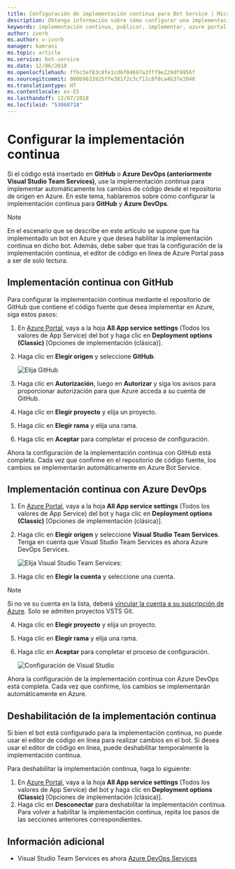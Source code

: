 ```yaml
---
title: Configuración de implementación continua para Bot Service | Microsoft Docs
description: Obtenga información sobre cómo configurar una implementación continua desde el control de código fuente para una instancia de Bot Service.
keywords: implementación continua, publicar, implementar, azure portal
author: ivorb
ms.author: v-ivorb
manager: kamrani
ms.topic: article
ms.service: bot-service
ms.date: 12/06/2018
ms.openlocfilehash: ffbc3ef83c8fe1cd6f04697a3fff9e229df9956f
ms.sourcegitcommit: 080b9633925ffe381f2c3cf11c8f8ca4b37e2046
ms.translationtype: HT
ms.contentlocale: es-ES
ms.lasthandoff: 12/07/2018
ms.locfileid: "53068718"
---
```

# <a name="set-up-continuous-deployment"></a>Configurar la implementación continua
Si el código está insertado en **GitHub** o **Azure DevOps (anteriormente Visual Studio Team Services)**, use la implementación continua para implementar automáticamente los cambios de código desde el repositorio de origen en Azure. En este tema, hablaremos sobre cómo configurar la implementación continua para **GitHub** y **Azure DevOps**.

> [!NOTE]
> En el escenario que se describe en este artículo se supone que ha implementado un bot en Azure y que desea habilitar la implementación continua en dicho bot. Además, debe saber que tras la configuración de la implementación continua, el editor de código en línea de Azure Portal pasa a ser de solo lectura.

## <a name="continuous-deployment-using-github"></a>Implementación continua con GitHub

Para configurar la implementación continua mediante el repositorio de GitHub que contiene el código fuente que desea implementar en Azure, siga estos pasos:

1. En [Azure Portal](https://portal.azure.com), vaya a la hoja **All App service settings** (Todos los valores de App Service) del bot y haga clic en **Deployment options (Classic)** [Opciones de implementación (clásica)]. 

1. Haga clic en **Elegir origen** y seleccione **GitHub**.

   ![Elija GitHub](~/media/azure-bot-build/continuous-deployment-setup-github.png)

1. Haga clic en **Autorización**, luego en **Autorizar** y siga los avisos para proporcionar autorización para que Azure acceda a su cuenta de GitHub.

1. Haga clic en **Elegir proyecto** y elija un proyecto.

1. Haga clic en **Elegir rama** y elija una rama.

1. Haga clic en **Aceptar** para completar el proceso de configuración.

Ahora la configuración de la implementación continua con GitHub está completa. Cada vez que confirme en el repositorio de código fuente, los cambios se implementarán automáticamente en Azure Bot Service.

## <a name="continuous-deployment-using-azure-devops"></a>Implementación continua con Azure DevOps

1. En [Azure Portal](https://portal.azure.com), vaya a la hoja **All App service settings** (Todos los valores de App Service) del bot y haga clic en **Deployment options (Classic)** [Opciones de implementación (clásica)]. 
2. Haga clic en **Elegir origen** y seleccione **Visual Studio Team Services**. Tenga en cuenta que Visual Studio Team Services es ahora Azure DevOps Services.

   ![Elija Visual Studio Team Services:](~/media/azure-bot-build/continuous-deployment-setup-vs.png)

3. Haga clic en **Elegir la cuenta** y seleccione una cuenta.

> [!NOTE]
> Si no ve su cuenta en la lista, deberá [vincular la cuenta a su suscripción de Azure](https://docs.microsoft.com/en-us/azure/devops/organizations/accounts/connect-organization-to-azure-ad?view=vsts&tabs=new-nav). Solo se admiten proyectos VSTS Git.

4. Haga clic en **Elegir proyecto** y elija un proyecto.
5. Haga clic en **Elegir rama** y elija una rama.
6. Haga clic en **Aceptar** para completar el proceso de configuración.

   ![Configuración de Visual Studio](~/media/azure-bot-build/continuous-deployment-setup-vs-configuration.png)

Ahora la configuración de la implementación continua con Azure DevOps está completa. Cada vez que confirme, los cambios se implementarán automáticamente en Azure.

## <a name="disable-continuous-deployment"></a>Deshabilitación de la implementación continua

Si bien el bot está configurado para la implementación continua, no puede usar el editor de código en línea para realizar cambios en el bot. Si desea usar el editor de código en línea, puede deshabilitar temporalmente la implementación continua.

Para deshabilitar la implementación continua, haga lo siguiente:
1. En [Azure Portal](https://portal.azure.com), vaya a la hoja **All App service settings** (Todos los valores de App Service) del bot y haga clic en **Deployment options (Classic)** [Opciones de implementación (clásica)]. 
2. Haga clic en **Desconectar** para deshabilitar la implementación continua. Para volver a habilitar la implementación continua, repita los pasos de las secciones anteriores correspondientes.

## <a name="additional-information"></a>Información adicional
- Visual Studio Team Services es ahora [Azure DevOps Services](https://docs.microsoft.com/en-us/azure/devops/?view=vsts)
